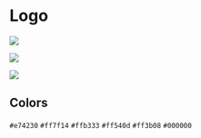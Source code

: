 # Logo

[![](https://geolonia.github.io/logo/geolonia-logo_a1.png)](https://geolonia.github.io/logo/geolonia-logo_a1.png)

[![](https://geolonia.github.io/logo/geolonia-logo_b2.jpg)](https://geolonia.github.io/logo/geolonia-logo_b2.jpg)

[![](https://geolonia.github.io/logo/geolonia-symbol_1.png)](https://geolonia.github.io/logo/geolonia-symbol_1.png)

## Colors

`#e74230`
`#ff7f14`
`#ffb333`
`#ff540d`
`#ff3b08`
`#000000`
